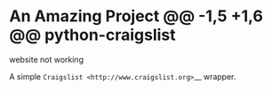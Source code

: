 An Amazing Project 
@@ -1,5 +1,6 @@
python-craigslist
=================
website not working

A simple `Craigslist <http://www.craigslist.org>`__ wrapper.
